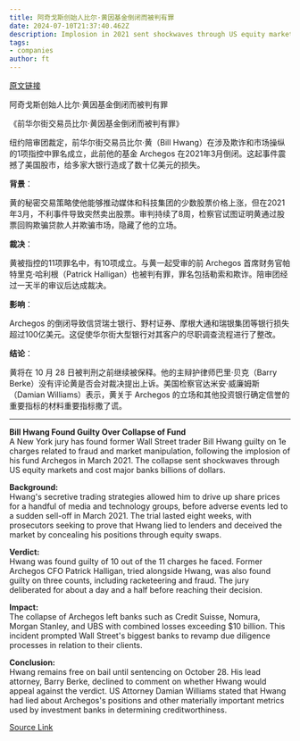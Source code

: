 ```yaml
---
title: 阿奇戈斯创始人比尔·黄因基金倒闭而被判有罪
date: 2024-07-10T21:37:40.462Z
description: Implosion in 2021 sent shockwaves through US equity markets and cost Wall Street banks billions of dollars
tags: 
- companies
author: ft
---
```


[原文链接](https://ft.com/content/48916cfd-d81e-4256-936a-cd99d3b442d8)

阿奇戈斯创始人比尔·黄因基金倒闭而被判有罪

《前华尔街交易员比尔·黄因基金倒闭而被判有罪》

纽约陪审团裁定，前华尔街交易员比尔·黄（Bill Hwang）在涉及欺诈和市场操纵的1项指控中罪名成立，此前他的基金 Archegos 在2021年3月倒闭。这起事件震撼了美国股市，给多家大银行造成了数十亿美元的损失。

**背景**：

黄的秘密交易策略使他能够推动媒体和科技集团的少数股票价格上涨，但在2021年3月，不利事件导致突然卖出股票。审判持续了8周，检察官试图证明黄通过股票回购欺骗贷款人并欺骗市场，隐藏了他的立场。

**裁决**：

黄被指控的11项罪名中，有10项成立。与黄一起受审的前 Archegos 首席财务官帕特里克·哈利根（Patrick Halligan）也被判有罪，罪名包括勒索和欺诈。陪审团经过一天半的审议后达成裁决。

**影响**：

Archegos 的倒闭导致信贷瑞士银行、野村证券、摩根大通和瑞银集团等银行损失超过100亿美元。这促使华尔街大型银行对其客户的尽职调查流程进行了整改。

**结论**：

黄将在 10 月 28 日被判刑之前继续被保释。他的主辩护律师巴里·贝克（Barry Berke）没有评论黄是否会对裁决提出上诉。美国检察官达米安·威廉姆斯（Damian Williams）表示，黄关于 Archegos 的立场和其他投资银行确定信誉的重要指标的材料重要指标撒了谎。

---

 **Bill Hwang Found Guilty Over Collapse of Fund**  
A New York jury has found former Wall Street trader Bill Hwang guilty on 1e charges related to fraud and market manipulation, following the implosion of his fund Archegos in March 2021. The collapse sent shockwaves through US equity markets and cost major banks billions of dollars.

**Background:**  
Hwang's secretive trading strategies allowed him to drive up share prices for a handful of media and technology groups, before adverse events led to a sudden sell-off in March 2021. The trial lasted eight weeks, with prosecutors seeking to prove that Hwang lied to lenders and deceived the market by concealing his positions through equity swaps.

**Verdict:**  
Hwang was found guilty of 10 out of the 11 charges he faced. Former Archegos CFO Patrick Halligan, tried alongside Hwang, was also found guilty on three counts, including racketeering and fraud. The jury deliberated for about a day and a half before reaching their decision.

**Impact:**  
The collapse of Archegos left banks such as Credit Suisse, Nomura, Morgan Stanley, and UBS with combined losses exceeding $10 billion. This incident prompted Wall Street's biggest banks to revamp due diligence processes in relation to their clients.

**Conclusion:**  
Hwang remains free on bail until sentencing on October 28. His lead attorney, Barry Berke, declined to comment on whether Hwang would appeal against the verdict. US Attorney Damian Williams stated that Hwang had lied about Archegos's positions and other materially important metrics used by investment banks in determining creditworthiness.

[Source Link](https://ft.com/content/48916cfd-d81e-4256-936a-cd99d3b442d8)

